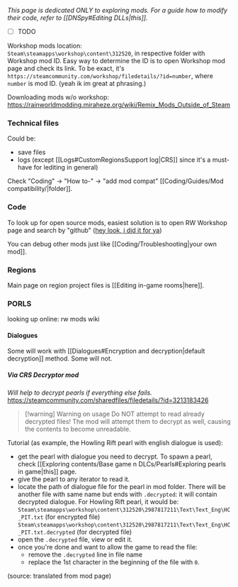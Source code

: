 *This page is dedicated ONLY to exploring mods. For a guide how to modify their code, refer to [[DNSpy#Editing DLLs|this]].*

- [ ] TODO 


Workshop mods location:   
`Steam\steamapps\workshop\content\312520`, in respective folder with Workshop mod ID.
Easy way to determine the ID is to open Workshop mod page and check its link. To be exact, it's
`https://steamcommunity.com/workshop/filedetails/?id=number`,
where `number` is mod ID. (yeah ik im great at phrasing.)

Downloading mods w/o workshop:   
https://rainworldmodding.miraheze.org/wiki/Remix_Mods_Outside_of_Steam

### Technical files
Could be:
- save files
- logs (except [[Logs#CustomRegionsSupport log|CRS]] since it's a must-have for lediting in general)

Check "Coding" -> "How to-" -> "add mod compat" [[Coding/Guides/Mod compatibility/|folder]].
### Code
To look up for open source mods, easiest solution is to open RW Workshop page and search by "github" ([hey look, i did it for ya](https://steamcommunity.com/workshop/browse/?appid=312520&searchtext=github))

You can debug other mods just like [[Coding/Troubleshooting|your own mod]]. 
### Regions
Main page on region project files is [[Editing in-game rooms|here]].

### PORLS
looking up online: rw mods wiki
#### Dialogues  
Some will work with [[Dialogues#Encryption and decryption|default decryption]] method. Some will not.
##### Via CRS Decryptor mod
*Will help to decrypt pearls if everything else fails.*  
https://steamcommunity.com/sharedfiles/filedetails/?id=3213183426

>[!warning] Warning on usage
> Do NOT attempt to read already decrypted files! The mod will attempt them to decrypt as well, causing the contents to become unreadable.

Tutorial (as example, the Howling Rift pearl with english dialogue is used):
- get the pearl with dialogue you need to decrypt.
	To spawn a pearl, check [[Exploring contents/Base game n DLCs/Pearls#Exploring pearls in game|this]] page.
- give the pearl to any iterator to read it.
- locate the path of dialogue file for the pearl in mod folder. There will be another file with same name but ends with `.decrypted`: it will contain decrypted dialogue. 
	For Howling Rift pearl, it would be:
	`Steam\steamapps\workshop\content\312520\2987817211\Text\Text_Eng\HC_PIT.txt` (for encrypted file)
	`Steam\steamapps\workshop\content\312520\2987817211\Text\Text_Eng\HC_PIT.txt.decrypted` (for decrypted file)
- open the `.decrypted` file, view or edit it.
- once you're done and want to allow the game to read the file:
	- remove the `.decrypted` line in file name
	- replace the 1st character in the beginning of the file with `0`.  

(source: translated from mod page)